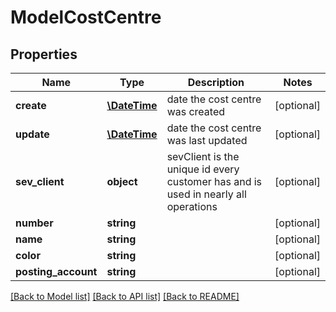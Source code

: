 # ModelCostCentre

## Properties
Name | Type | Description | Notes
------------ | ------------- | ------------- | -------------
**create** | [**\DateTime**](\DateTime.md) | date the cost centre was created | [optional] 
**update** | [**\DateTime**](\DateTime.md) | date the cost centre was last updated | [optional] 
**sev_client** | **object** | sevClient is the unique id every customer has and is used in nearly all operations | [optional] 
**number** | **string** |  | [optional] 
**name** | **string** |  | [optional] 
**color** | **string** |  | [optional] 
**posting_account** | **string** |  | [optional] 

[[Back to Model list]](../README.md#documentation-for-models) [[Back to API list]](../README.md#documentation-for-api-endpoints) [[Back to README]](../README.md)


